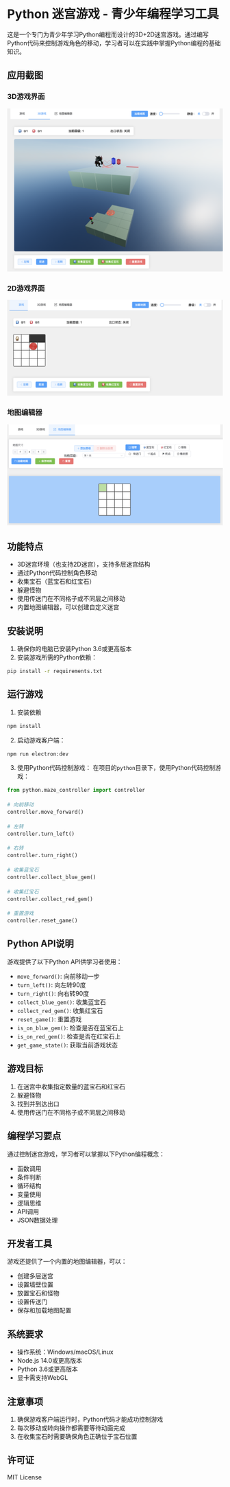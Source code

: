 # Python 迷宫游戏 - 青少年编程学习工具

这是一个专门为青少年学习Python编程而设计的3D+2D迷宫游戏。通过编写Python代码来控制游戏角色的移动，学习者可以在实践中掌握Python编程的基础知识。

## 应用截图

### 3D游戏界面
![3D游戏界面](res/image001.png)

### 2D游戏界面
![2D游戏界面](res/image002.png)

### 地图编辑器
![地图编辑器](res/image003.png)

## 功能特点

- 3D迷宫环境（也支持2D迷宫），支持多层迷宫结构
- 通过Python代码控制角色移动
- 收集宝石（蓝宝石和红宝石）
- 躲避怪物
- 使用传送门在不同格子或不同层之间移动
- 内置地图编辑器，可以创建自定义迷宫

## 安装说明

1. 确保你的电脑已安装Python 3.6或更高版本
2. 安装游戏所需的Python依赖：
```bash
pip install -r requirements.txt
```

## 运行游戏

1. 安装依赖
```bash
npm install
```
2. 启动游戏客户端：
```bash
npm run electron:dev
```

3. 使用Python代码控制游戏：
在项目的`python`目录下，使用Python代码控制游戏：

```python
from python.maze_controller import controller

# 向前移动
controller.move_forward()

# 左转
controller.turn_left()

# 右转
controller.turn_right()

# 收集蓝宝石
controller.collect_blue_gem()

# 收集红宝石
controller.collect_red_gem()

# 重置游戏
controller.reset_game()
```

## Python API说明

游戏提供了以下Python API供学习者使用：

- `move_forward()`: 向前移动一步
- `turn_left()`: 向左转90度
- `turn_right()`: 向右转90度
- `collect_blue_gem()`: 收集蓝宝石
- `collect_red_gem()`: 收集红宝石
- `reset_game()`: 重置游戏
- `is_on_blue_gem()`: 检查是否在蓝宝石上
- `is_on_red_gem()`: 检查是否在红宝石上
- `get_game_state()`: 获取当前游戏状态

## 游戏目标

1. 在迷宫中收集指定数量的蓝宝石和红宝石
2. 躲避怪物
3. 找到并到达出口
4. 使用传送门在不同格子或不同层之间移动

## 编程学习要点

通过控制迷宫游戏，学习者可以掌握以下Python编程概念：

- 函数调用
- 条件判断
- 循环结构
- 变量使用
- 逻辑思维
- API调用
- JSON数据处理

## 开发者工具

游戏还提供了一个内置的地图编辑器，可以：

- 创建多层迷宫
- 设置墙壁位置
- 放置宝石和怪物
- 设置传送门
- 保存和加载地图配置

## 系统要求

- 操作系统：Windows/macOS/Linux
- Node.js 14.0或更高版本
- Python 3.6或更高版本
- 显卡需支持WebGL

## 注意事项

1. 确保游戏客户端运行时，Python代码才能成功控制游戏
2. 每次移动或转向操作都需要等待动画完成
3. 在收集宝石时需要确保角色正确位于宝石位置

## 许可证

MIT License 